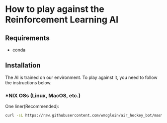 # How to play against the Reinforcement Learning AI


## Requirements

- conda

## Installation

The AI is trained on our environment. To play against it, you need to follow the instructions below.


### *NIX OSs (Linux, MacOS, etc.)

One liner(Recommended):

```bash
curl -sL https://raw.githubusercontent.com/wmcgloin/air_hockey_bot/master/setup_and_run.sh | bash
```
